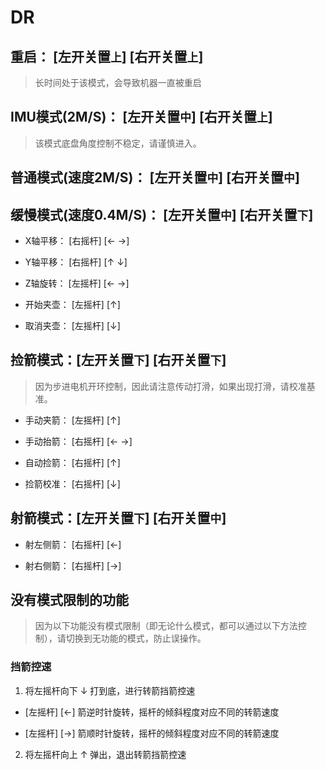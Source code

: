 # DR

## 重启： [左开关置`上`] [右开关置`上`]

> 长时间处于该模式，会导致机器一直被重启

## IMU模式(2M/S)： [左开关置`中`] [右开关置`上`]

> 该模式底盘角度控制不稳定，请谨慎进入。

## 普通模式(速度2M/S)： [左开关置`中`] [右开关置`中`]

## 缓慢模式(速度0.4M/S)： [左开关置`中`] [右开关置`下`]

- X轴平移： [右摇杆] [$\leftarrow$ $\rightarrow$]

- Y轴平移： [右摇杆] [$\uparrow$ $\downarrow$]

- Z轴旋转： [左摇杆] [$\leftarrow$ $\rightarrow$]

- 开始夹壶： [左摇杆] [$\uparrow$]

- 取消夹壶： [左摇杆] [$\downarrow$]

## 捡箭模式：[左开关置`下`] [右开关置`下`]

> 因为步进电机开环控制，因此请注意传动打滑，如果出现打滑，请校准基准。

- 手动夹箭： [左摇杆] [$\uparrow$]

- 手动抬箭： [右摇杆] [$\leftarrow$ $\rightarrow$]

- 自动捡箭： [右摇杆] [$\uparrow$]

- 捡箭校准： [右摇杆] [$\downarrow$]

## 射箭模式：[左开关置`下`] [右开关置`中`]

- 射左侧箭： [右摇杆] [$\leftarrow$]

- 射右侧箭： [右摇杆] [$\rightarrow$]

## 没有模式限制的功能

> 因为以下功能没有模式限制（即无论什么模式，都可以通过以下方法控制），请切换到无功能的模式，防止误操作。

### 挡箭控速

1. 将左摇杆向下 $\downarrow$ 打到底，进行转箭挡箭控速

- [左摇杆] [$\leftarrow$] 箭逆时针旋转，摇杆的倾斜程度对应不同的转箭速度

- [左摇杆] [$\rightarrow$] 箭顺时针旋转，摇杆的倾斜程度对应不同的转箭速度

2. 将左摇杆向上 $\uparrow$ 弹出，退出转箭挡箭控速
